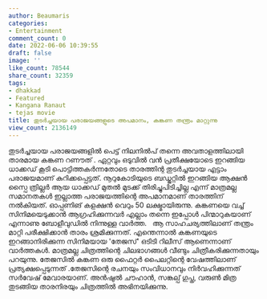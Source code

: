 ```yaml
---
author: Beaumaris
categories:
- Entertainment
comment_count: 0
date: 2022-06-06 10:39:55
draft: false
image: ''
like_count: 78544
share_count: 32359
tags:
- dhakkad
- Featured
- Kangana Ranaut
- tejas movie
title: തുടർച്ചയായ പരാജയങ്ങളുടെ അപമാനം, കങ്കണ തന്ത്രം മാറ്റുന്നു
view_count: 2136149
---
```


തുടർച്ചയായ പരാജയങ്ങളിൽ പെട്ട് നിലനിൽപ് തന്നെ അവതാളത്തിലായി താരമായ കങ്കണ റണൗത് . ഏറ്റവും ഒടുവിൽ വൻ പ്രതീക്ഷയോടെ ഇറങ്ങിയ ധാക്കഡ് കൂടി പൊട്ടിത്തകർന്നതോടെ താരത്തിന്റ തുടർച്ചയായ എട്ടാം പരാജയമാണ് കുറിക്കപ്പെട്ടത്. നൂറുകോടിയുടെ ബഡ്ജറ്റിൽ ഇറങ്ങിയ ആക്ഷൻ സ്പൈ ത്രില്ലർ ആയ ധാക്കഡ് മുതൽ മുടക്ക് തിരിച്ചുപിടിച്ചില്ല എന്ന് മാത്രമല്ല സമാനതകൾ ഇല്ലാത്ത പരാജയത്തിന്റെ അപമാനമാണ് താരത്തിന് നൽകിയത്. ഓപ്പണിങ് കളക്ഷൻ വെറും 50 ലക്ഷ്മായിരുന്നു. കങ്കണയെ വച്ച് സിനിമയെടുക്കാൻ ആഗ്രഹിക്കുന്നവർ എല്ലാം തന്നെ ഇപ്പോൾ പിന്മാറുകയാണ് എന്നാണു ബോളീവുഡിൽ നിന്നുള്ള വാർത്ത. &nbsp; ആ സാഹചര്യത്തിലാണ് തന്ത്രം മാറ്റി പരീക്ഷിക്കാൻ താരം ശ്രമിക്കുന്നത്. എന്തെന്നാൽ കങ്കണയുടെ ഇറങ്ങാനിരിക്കുന്ന സിനിമയായ 'തേജസ്' ഒടിടി റിലീസ് ആണെന്നാണ് വാർത്തകൾ. മാത്രമല്ല ചിത്രത്തിന്റെ ചിലഭാഗങ്ങൾ വീണ്ടും ചിത്രീകരിക്കുന്നതായും പറയുന്നു. തേജസിൽ കങ്കണ ഒരു ഫൈറ്റർ പൈലറ്റിന്റെ വേഷത്തിലാണ് പ്രത്യക്ഷപ്പെടുന്നത് .തേജസിന്റെ രചനയും സംവിധാനവും നിർവഹിക്കുന്നത് സർവേഷ് മേവാരയാണ്. അൻഷുൽ ചൗഹാൻ, സങ്കല്പ്‌ ഗുപ്ത, വരുൺ മിത്ര തുടങ്ങിയ താരനിരയും ചിത്രത്തിൽ അഭിനയിക്കുന്നു.